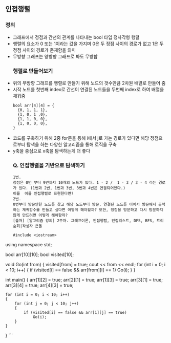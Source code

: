 <h2 id="인접행렬">인접행렬</h2>
<h3 id="정의">정의</h3>
<ul>
<li>그래프에서 정점과 간선의 관계를 나타내는 bool 타입 정사각형 행렬</li>
<li>행렬의 요소가 0 또는 1이라는 값을 가지며 0은 두 정점 사이의 경로가 없고 1은 두 정점 사이의 경로가 존재함을 의미</li>
<li>무방향 그래프는 양방향 그래프로 봐도 무방함<h3 id="행렬로-만들어보기">행렬로 만들어보기</h3>
<img alt="" src="https://velog.velcdn.com/images/gksrudtlr2/post/bcd463ef-c9b9-4e37-bdb1-e6b07a5d9500/image.png" /></li>
<li>위의 무방향 그래프를 행렬로 만들기 위해 노드의 갯수만큼 2차원 배열로 만들어 줌</li>
<li>시작 노드를 첫번째 index로 간선이 연결된 노드들을 두번째 index로 하여 배열을 채워줌<pre><code class="language-C++">bool arr[4][4] = {
  {0, 1, 1, 1},
  {1, 0, 1 ,0},
  {1, 1, 0, 0},
  {1, 0, 0, 0},
}</code></pre>
</li>
<li>코드를 구축하기 위해 2중 for문을 통해 i에서 j로 가는 경로가 있다면 해당 정점으로부터 탐색을 하는 다양한 알고리즘을 통해 로직을 구축</li>
<li>y축을 중심으로 x축을 탐색하는게 더 좋다<h3 id="q-인접행렬을-기반으로-탐색하기">Q. 인접행렬을 기반으로 탐색하기</h3>
<pre><code>1번.
정점은 0번 부터 9번까지 10개의 노드가 있다. 1 - 2 /  1 - 3 / 3 - 4 라는 경로가 있다. (1번과 2번, 1번과 3번, 3번과 4번은 연결되어있다.) 
이를  이를 인접행렬로 표현한다면? 
2번. 
0번부터 방문안한 노드를 찾고 해당 노드부터 방문, 연결된 노드를 이어서 방문해서 출력하는 재귀함수를 만들고 싶다면 어떻게 해야할까? 또한, 정점을 방문하고 다시 방문하지 않게 만드려면 어떻게 해야할까? 
[출처] [알고리즘 강의] 2주차. 그래프이론, 인접행렬, 인접리스트, DFS, BFS, 트리순회|작성자 큰돌</code></pre><pre><code class="language-C++">#include &lt;iostream&gt;
</code></pre>
</li>
</ul>
<p>using namespace std;</p>
<p>bool arr[10][10];
bool visited[10];</p>
<p>void Go(int from)
{
    visited[from] = true;
    cout &lt;&lt; from &lt;&lt; endl;
    for (int i = 0; i &lt; 10; i++)
    {
        if (visited[i] == false &amp;&amp; arr[from][i] == 1)
            Go(i);
    }
}</p>
<p>int main()
{
    arr[1][2] = true;
    arr[2][1] = true;
    arr[1][3] = true;
    arr[3][1] = true;
    arr[3][4] = true;
    arr[4][3] = true;</p>
<pre><code>for (int i = 0; i &lt; 10; i++)
{
    for (int j = 0; j &lt; 10; j++)
    {
        if (visited[i] == false &amp;&amp; arr[i][j] == true)
            Go(i);
    }
}</code></pre><p>}
```</p>